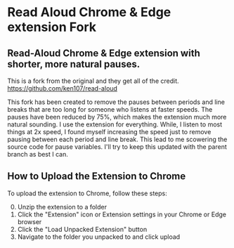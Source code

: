 # Read Aloud Chrome & Edge extension Fork

## Read-Aloud Chrome & Edge extension with shorter, more natural pauses. 

This is a fork from the original and they get all of the credit.  https://github.com/ken107/read-aloud  

This fork has been created to remove the pauses between periods and line breaks that are too long for someone who listens at faster speeds. The pauses have been reduced by 75%, which makes the extension much more natural sounding. I use the extension for everything. While, I listen to most things at 2x speed, I found myself increasing the speed just to remove pausing between each period and line break. This lead to me scowering the source code for pause variables. I'll try to keep this updated with the parent branch as best I can.

## How to Upload the Extension to Chrome

To upload the extension to Chrome, follow these steps:

0. Unzip the extension to a folder
1. Click the "Extension" icon  or Extension settings in your Chrome or Edge browser
2. Click the "Load Unpacked Extension" button
3. Navigate to the folder you unpacked to and click upload
